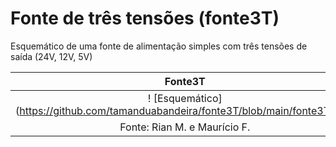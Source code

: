 # Fonte de três tensões (fonte3T)

Esquemático de uma fonte de alimentação simples com três tensões de saída (24V, 12V, 5V)

|  Fonte3T  |
| :-------: |
| ! [Esquemático] (https://github.com/tamanduabandeira/fonte3T/blob/main/fonte3T.png) |
| Fonte: Rian M. e Maurício F.
